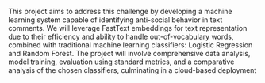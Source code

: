 This project aims to address this challenge by developing a machine learning system capable of identifying anti-social behavior in text comments. We will leverage FastText embeddings for text representation due to their efficiency and ability to handle out-of-vocabulary words, combined with traditional machine learning classifiers: Logistic Regression and Random Forest. The project will involve comprehensive data analysis, model training, evaluation using standard metrics, and a comparative analysis of the chosen classifiers, culminating in a cloud-based deployment

